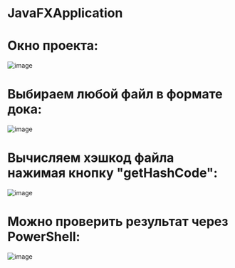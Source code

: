 # JavaFXApplication
# Окно проекта:
![image](https://user-images.githubusercontent.com/98425087/205436278-7272cd99-7c96-4a16-84c8-68905b1f1dbd.png)
# Выбираем любой файл в формате дока:
![image](https://user-images.githubusercontent.com/98425087/205436319-f5f6e6e0-794c-444b-9fc3-b2b53d7dec6b.png)
# Вычисляем хэшкод файла нажимая кнопку "getHashCode":
![image](https://user-images.githubusercontent.com/98425087/205436384-6c48ad74-bac8-41ba-83ea-af79723ae79b.png)
# Можно проверить результат через PowerShell:
![image](https://user-images.githubusercontent.com/98425087/205436452-ecc16b99-6532-4b7d-95e8-24237fc514dd.png)


